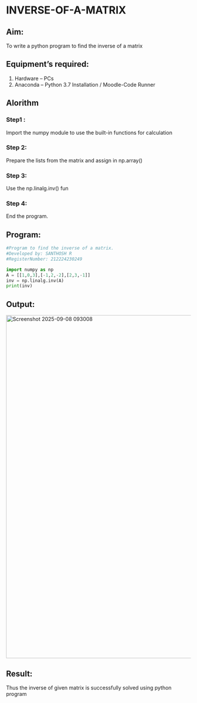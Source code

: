 # INVERSE-OF-A-MATRIX
## Aim:
To write a python program to find the inverse of a matrix
## Equipment’s required:
1. 	Hardware – PCs
2. 	Anaconda – Python 3.7 Installation / Moodle-Code Runner

## Alorithm
### Step1 :
Import the numpy module to use the built-in functions for calculation

### Step 2:
Prepare the lists from the matrix and assign in np.array()

### Step 3:
Use the np.linalg.inv() fun

### Step 4:
End the program.

## Program:
~~~python
#Program to find the inverse of a matrix.
#Developed by: SANTHOSH R
#RegisterNumber: 212224230249

import numpy as np
A = [[1,0,3],[-1,2,-2],[2,3,-1]]
inv = np.linalg.inv(A)
print(inv)
~~~

## Output:

<img width="1286" height="937" alt="Screenshot 2025-09-08 093008" src="https://github.com/user-attachments/assets/f5874847-0e15-4c19-a198-c7e1744eee03" />

## Result:
Thus the inverse of given matrix is successfully solved using python program

